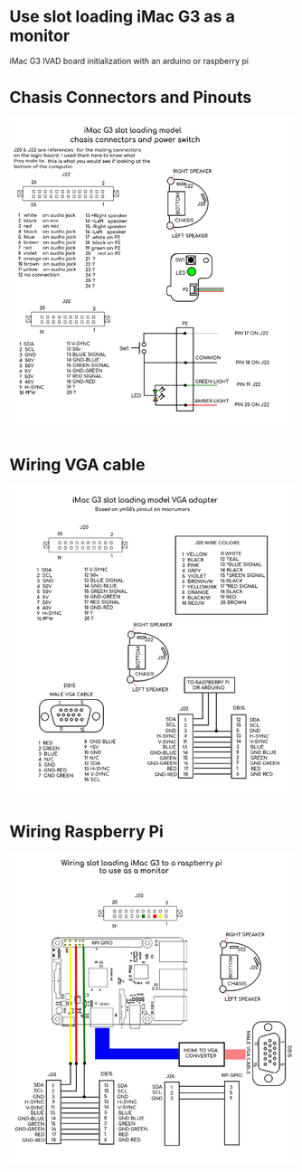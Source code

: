 # Use slot loading iMac G3 as a monitor
iMac G3 IVAD board initialization with an arduino or raspberry pi


Chasis Connectors and Pinouts
======================
![ChasisConnectors](connectors_and_boards.png?raw=true "Chasis connectors")



Wiring VGA cable
================
![VGACable](vga_adapter.png?raw=true "VGA Cable")



Wiring Raspberry Pi
================
![WiringRPI](raspberry_pi_wiring.png?raw=true "Wiring RPI")
